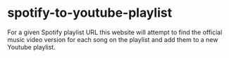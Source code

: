 # spotify-to-youtube-playlist
For a given Spotify playlist URL this website will attempt to find the official music video version
for each song on the playlist and add them to a new Youtube playlist.